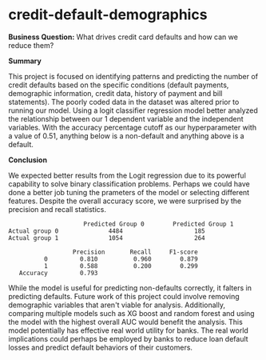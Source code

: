 # credit-default-demographics

**Business Question:**
What drives credit card defaults and how can we reduce them?

**Summary**

This project is focused on identifying patterns and predicting the number of credit defaults based on the specific conditions (default payments, demographic information, credit data, history of payment and bill statements). The poorly coded data in the dataset was altered prior to running our model. Using a logit classifier regression model better analyzed the relationship between our 1 dependent variable and the independent variables. With the accuracy percentage cutoff as our hyperparameter with a value of 0.51, anything below is a non-default and anything above is a default.  

**Conclusion**

We expected better results from the Logit regression due to its powerful capability to solve binary classification problems. Perhaps we could have done a better job tuning the prameters of the model or selecting different features. Despite the overall accuracy score, we were surprised by the precision and recall statistics.
```
                     Predicted Group 0  	  Predicted Group 1
Actual group 0              4484                	185
Actual group 1              1054                	264
```
```
                  Precision   	  Recall     F1-score
          0         0.810     	   0.960     	0.879
          1         0.588     	   0.200     	0.299
   Accuracy         0.793
```

While the model is useful for predicting non-defaults correctly, it falters in predicting defaults. Future work of this project could involve removing demographic variables that aren't viable for analysis. Additionally, comparing multiple models such as XG boost and random forest and using the model with the highest overall AUC would benefit the analysis. This model potentially has effective real world utility for banks. The real world implications could perhaps be employed by banks to reduce loan default losses and predict default behaviors of their customers.
